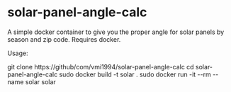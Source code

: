 # solar-panel-angle-calc


A simple docker container to give you the proper angle for solar panels by season and zip code.  Requires docker.

Usage:

git clone https://github/com/vmi1994/solar-panel-angle-calc
cd solar-panel-angle-calc
sudo docker build -t solar .
sudo docker run -it --rm --name solar solar
